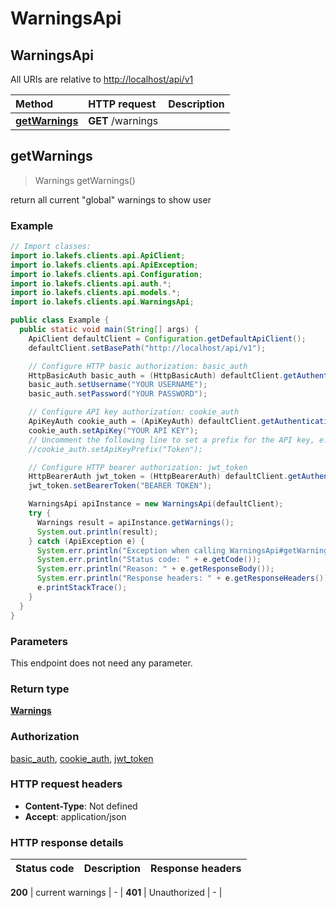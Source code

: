 # WarningsApi

## WarningsApi

All URIs are relative to [http://localhost/api/v1](http://localhost/api/v1)

| Method | HTTP request | Description |
| :--- | :--- | :--- |
| [**getWarnings**](warningsapi.md#getWarnings) | **GET** /warnings |  |

## **getWarnings**

> Warnings getWarnings\(\)

return all current \"global\" warnings to show user

### Example

```java
// Import classes:
import io.lakefs.clients.api.ApiClient;
import io.lakefs.clients.api.ApiException;
import io.lakefs.clients.api.Configuration;
import io.lakefs.clients.api.auth.*;
import io.lakefs.clients.api.models.*;
import io.lakefs.clients.api.WarningsApi;

public class Example {
  public static void main(String[] args) {
    ApiClient defaultClient = Configuration.getDefaultApiClient();
    defaultClient.setBasePath("http://localhost/api/v1");

    // Configure HTTP basic authorization: basic_auth
    HttpBasicAuth basic_auth = (HttpBasicAuth) defaultClient.getAuthentication("basic_auth");
    basic_auth.setUsername("YOUR USERNAME");
    basic_auth.setPassword("YOUR PASSWORD");

    // Configure API key authorization: cookie_auth
    ApiKeyAuth cookie_auth = (ApiKeyAuth) defaultClient.getAuthentication("cookie_auth");
    cookie_auth.setApiKey("YOUR API KEY");
    // Uncomment the following line to set a prefix for the API key, e.g. "Token" (defaults to null)
    //cookie_auth.setApiKeyPrefix("Token");

    // Configure HTTP bearer authorization: jwt_token
    HttpBearerAuth jwt_token = (HttpBearerAuth) defaultClient.getAuthentication("jwt_token");
    jwt_token.setBearerToken("BEARER TOKEN");

    WarningsApi apiInstance = new WarningsApi(defaultClient);
    try {
      Warnings result = apiInstance.getWarnings();
      System.out.println(result);
    } catch (ApiException e) {
      System.err.println("Exception when calling WarningsApi#getWarnings");
      System.err.println("Status code: " + e.getCode());
      System.err.println("Reason: " + e.getResponseBody());
      System.err.println("Response headers: " + e.getResponseHeaders());
      e.printStackTrace();
    }
  }
}
```

### Parameters

This endpoint does not need any parameter.

### Return type

[**Warnings**](warnings.md)

### Authorization

[basic\_auth](../#basic_auth), [cookie\_auth](../#cookie_auth), [jwt\_token](../#jwt_token)

### HTTP request headers

* **Content-Type**: Not defined
* **Accept**: application/json

### HTTP response details

| Status code | Description | Response headers |
| :--- | :--- | :--- |


**200** \| current warnings \| - \| **401** \| Unauthorized \| - \|

